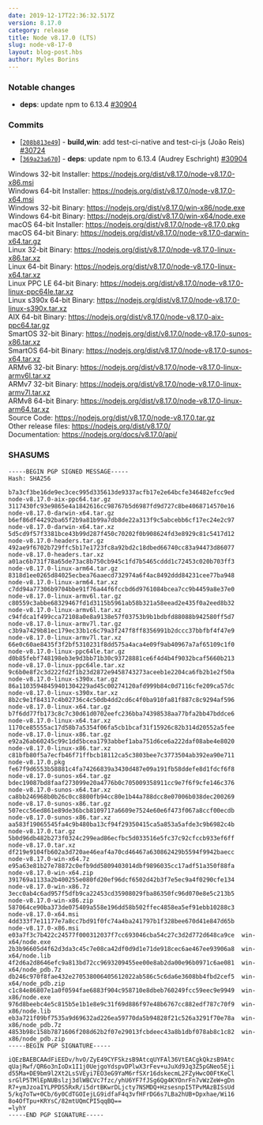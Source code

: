 ```yaml
---
date: 2019-12-17T22:36:32.517Z
version: 8.17.0
category: release
title: Node v8.17.0 (LTS)
slug: node-v8-17-0
layout: blog-post.hbs
author: Myles Borins
---
```


### Notable changes

* **deps**: update npm to 6.13.4 [#30904](https://github.com/nodejs/node/pull/30904)

### Commits

* [[`208b813e49`](https://github.com/nodejs/node/commit/208b813e49)] - **build,win**: add test-ci-native and test-ci-js (João Reis) [#30724](https://github.com/nodejs/node/pull/30724)
* [[`369a23a670`](https://github.com/nodejs/node/commit/369a23a670)] - **deps**: update npm to 6.13.4 (Audrey Eschright) [#30904](https://github.com/nodejs/node/pull/30904)

Windows 32-bit Installer: https://nodejs.org/dist/v8.17.0/node-v8.17.0-x86.msi<br>
Windows 64-bit Installer: https://nodejs.org/dist/v8.17.0/node-v8.17.0-x64.msi<br>
Windows 32-bit Binary: https://nodejs.org/dist/v8.17.0/win-x86/node.exe<br>
Windows 64-bit Binary: https://nodejs.org/dist/v8.17.0/win-x64/node.exe<br>
macOS 64-bit Installer: https://nodejs.org/dist/v8.17.0/node-v8.17.0.pkg<br>
macOS 64-bit Binary: https://nodejs.org/dist/v8.17.0/node-v8.17.0-darwin-x64.tar.gz<br>
Linux 32-bit Binary: https://nodejs.org/dist/v8.17.0/node-v8.17.0-linux-x86.tar.xz<br>
Linux 64-bit Binary: https://nodejs.org/dist/v8.17.0/node-v8.17.0-linux-x64.tar.xz<br>
Linux PPC LE 64-bit Binary: https://nodejs.org/dist/v8.17.0/node-v8.17.0-linux-ppc64le.tar.xz<br>
Linux s390x 64-bit Binary: https://nodejs.org/dist/v8.17.0/node-v8.17.0-linux-s390x.tar.xz<br>
AIX 64-bit Binary: https://nodejs.org/dist/v8.17.0/node-v8.17.0-aix-ppc64.tar.gz<br>
SmartOS 32-bit Binary: https://nodejs.org/dist/v8.17.0/node-v8.17.0-sunos-x86.tar.xz<br>
SmartOS 64-bit Binary: https://nodejs.org/dist/v8.17.0/node-v8.17.0-sunos-x64.tar.xz<br>
ARMv6 32-bit Binary: https://nodejs.org/dist/v8.17.0/node-v8.17.0-linux-armv6l.tar.xz<br>
ARMv7 32-bit Binary: https://nodejs.org/dist/v8.17.0/node-v8.17.0-linux-armv7l.tar.xz<br>
ARMv8 64-bit Binary: https://nodejs.org/dist/v8.17.0/node-v8.17.0-linux-arm64.tar.xz<br>
Source Code: https://nodejs.org/dist/v8.17.0/node-v8.17.0.tar.gz<br>
Other release files: https://nodejs.org/dist/v8.17.0/<br>
Documentation: https://nodejs.org/docs/v8.17.0/api/

### SHASUMS

```
-----BEGIN PGP SIGNED MESSAGE-----
Hash: SHA256

b7a3cf3be16de9ec3cec995d335613de9337acfb17e2e64bcfe346482efcc9ed  node-v8.17.0-aix-ppc64.tar.gz
3117430fc93e9865e4a1842616cc98767b5d6987fd9d727c8be4068714570e16  node-v8.17.0-darwin-x64.tar.gz
b6ef86df44292ba65f2b9a81b99a7db8de22a313f9c5abcebb6cf17ec24e2c97  node-v8.17.0-darwin-x64.tar.xz
5d5cd9f57f3381bce43b99d287f450c70202f0b908624fd3e8929c81c5417d12  node-v8.17.0-headers.tar.gz
492ae9f6702b729ffc5b17e1723fc8a92bd2c18dbed66740cc83a94473d86077  node-v8.17.0-headers.tar.xz
a01ac6b731f78a65de73ac8b750cb945c1fd7b5465cddd1c72453c020b703ff3  node-v8.17.0-linux-arm64.tar.gz
8318d1ee0265d84025ecbea76aaecd732974a6f4ac8492ddd84231cee77ba948  node-v8.17.0-linux-arm64.tar.xz
c7dd94a77306b9704bbe91f76a44f6fccbd6d9761084bcea7cc9b4459a8e37e0  node-v8.17.0-linux-armv6l.tar.gz
c80559c3abbe68329467fd1d3115b5961ab58b321a58eead2e435f0a2eed8b32  node-v8.17.0-linux-armv6l.tar.xz
c94fdca1f499cca72108a0e8a9138e57f03753b9b1bdbfd88088b942580ff5d7  node-v8.17.0-linux-armv7l.tar.gz
c3b9a7429b81ec179ec33b1c6c79a3f247f8ff8356991b2dccc37bbfbf4f47e9  node-v8.17.0-linux-armv7l.tar.xz
66e0c60ae8435f3f2bf5310231f8dd575a4aca4e09f9ab40967a7af65109c1f0  node-v8.17.0-linux-ppc64le.tar.gz
d0b85febf748198eb3e9d3bb71b30c93728881ce6f4d4b4f9032bcaf5660b213  node-v8.17.0-linux-ppc64le.tar.xz
9c6b0e8f2c3d222fd2f1b23d2872e9458743273aceeb1e2204ca6fb2b1e2f50a  node-v8.17.0-linux-s390x.tar.gz
86a11035948459401304229ad45c00274120afd999b84c0d7116cfe209ca57dc  node-v8.17.0-linux-s390x.tar.xz
8b2c9e1f84317c4b02736c4c50db4dd2cd6c4f0ba910fa81f887c8c9294af596  node-v8.17.0-linux-x64.tar.gz
b7f6dd77fb173c8c7c30d61d0702eefc236bba74398538aa77bfa2bb47bddce6  node-v8.17.0-linux-x64.tar.xz
1170ce85555ac17d58b7a5354f06fa5cb1bcaf31f15926c82b314d20552a5fee  node-v8.17.0-linux-x86.tar.gz
e92a26ab60245c99c1dd5bcea1793abbef1aba751d6ce6a222daf08abe4e8020  node-v8.17.0-linux-x86.tar.xz
c81bfb80f5a7ecfb46f71ffbcb18112ca5c3803bee7c3773504ab392ea90e711  node-v8.17.0.pkg
fe67f9d6553b58881c4fa74266839a3430d487e09a191fb58ddefe8d1fdcf6f8  node-v8.17.0-sunos-x64.tar.gz
bdec19087bd8faaf273099e20a4776b0c705009358911cc9e7f6f9cfe146c376  node-v8.17.0-sunos-x64.tar.xz
ca8bb246968b0b26c0cc8800fb94cc80e1b44a788dcc8e07006b038dec200269  node-v8.17.0-sunos-x86.tar.gz
507ecc56ed861e89de36bcb8109717a6609e7524e60e6f473f067a8ccf00ecdb  node-v8.17.0-sunos-x86.tar.xz
aa583f19065545fa4c9b480ba13cf94f29350415ca5a853a5afde3c9b6982c4b  node-v8.17.0.tar.gz
5b0d96db482b273f0324c299ead86ecfbc5d033516e5fc37c92cfccb933ef6ff  node-v8.17.0.tar.xz
df219e9104fb602a3d720ae46eaf4a70cd46467a630862429b5594f9942baecc  node-v8.17.0-win-x64.7z
e95a63e81b27e78872c0efb9dd5809403014dbf9896035cc17adf51a350f88fa  node-v8.17.0-win-x64.zip
391769a1133a2b400255e080fd20ef96dcf6502d42b3f7e5ec9a4f0290cfe134  node-v8.17.0-win-x86.7z
3ecc0ab4c6ad957f5dfb9ca22453cd35908029fba86350fc96d070e8e5c213b5  node-v8.17.0-win-x86.zip
587064ce90ba373de075409a558e196dd58b502ffec4858ea5ef91ebb10288c3  node-v8.17.0-x64.msi
4dd333f7e11177e7a8cc7bd91f0fc74a4ba241797b1f328bee670d41e847d65b  node-v8.17.0-x86.msi
e03a7f3c7b422c24577f000312037f7cc693046cba54c27c3d2d772d648ca9ce  win-x64/node.exe
2b3b96605d4f62d3da3c45c7e08ca42df0d9d1e71de918cec6ae467ee93906a8  win-x64/node.lib
4f2d6a2d8646efc9a813bd72cc9693209455ee00e8ab2da00e96b0971c6ae081  win-x64/node_pdb.7z
db246c970f8fae432e270538006405612022ab586c5c6da6e3608bb4fbd2cef5  win-x64/node_pdb.zip
c1c84e86807e1a0f0594fae6883f904c958710e8dbeb760249fcc59eec9e9949  win-x86/node.exe
976d8beebc4e5c815b5e1b1e8e9c31f69d886f97e48b6767cc882edf787c70f9  win-x86/node.lib
eb3a721f09bf7535a9d69632ad226ea59770da5b94828f21c526a3291f70e78a  win-x86/node_pdb.7z
4853b98c158b7871606f208d62b2f07e29013fcbdeec43a8b1dbf078ab8c1c82  win-x86/node_pdb.zip
-----BEGIN PGP SIGNATURE-----

iQEzBAEBCAAdFiEEDv/hvO/ZyE49CYFSkzsB9AtcqUYFAl36VtEACgkQkzsB9Atc
qUajRwf/QR6o3nIoDx1I1j0UejgoYdspvDPlwX3rFev+uJuXd9Jq3Z5pGNeo5Eji
d55Ma+DE9bm9l2Xt2LsSVEyi7EO3eG9YaM6rfSXr16dskecmL2FZyHwcO0FtKeCl
srGlP5TMlEpNUBslzj3dlWBCVc7fzc/yhU6YF7fJSg6Qg4KYOnrFn7vWzZeW+gDn
R7+ymJzoaIYLPPDS5RxR/i5drtBKwrDLjcty7NSMDQ+HzsesnpI5TPvMAzBISsUd
5/kq7oTw+0Cb/6y0CdTGOIejLG9idfaF4q3vfHFrDG6s7LBa2hUB+Dpxhae/Wi16
8o4OfTpu+KRYsC/82mtUQmCPI5qqBQ==
=lyhY
-----END PGP SIGNATURE-----

```
